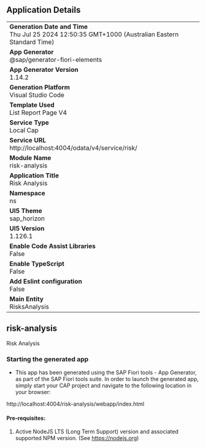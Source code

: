 ## Application Details
|               |
| ------------- |
|**Generation Date and Time**<br>Thu Jul 25 2024 12:50:35 GMT+1000 (Australian Eastern Standard Time)|
|**App Generator**<br>@sap/generator-fiori-elements|
|**App Generator Version**<br>1.14.2|
|**Generation Platform**<br>Visual Studio Code|
|**Template Used**<br>List Report Page V4|
|**Service Type**<br>Local Cap|
|**Service URL**<br>http://localhost:4004/odata/v4/service/risk/|
|**Module Name**<br>risk-analysis|
|**Application Title**<br>Risk Analysis|
|**Namespace**<br>ns|
|**UI5 Theme**<br>sap_horizon|
|**UI5 Version**<br>1.126.1|
|**Enable Code Assist Libraries**<br>False|
|**Enable TypeScript**<br>False|
|**Add Eslint configuration**<br>False|
|**Main Entity**<br>RisksAnalysis|

## risk-analysis

Risk Analysis

### Starting the generated app

-   This app has been generated using the SAP Fiori tools - App Generator, as part of the SAP Fiori tools suite.  In order to launch the generated app, simply start your CAP project and navigate to the following location in your browser:

http://localhost:4004/risk-analysis/webapp/index.html

#### Pre-requisites:

1. Active NodeJS LTS (Long Term Support) version and associated supported NPM version.  (See https://nodejs.org)



